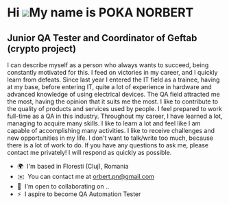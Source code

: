 Hi ![](https://user-images.githubusercontent.com/18350557/176309783-0785949b-9127-417c-8b55-ab5a4333674e.gif)My name is POKA NORBERT
====================================================================================================================================

Junior QA Tester and Coordinator of Geftab (crypto project)
-----------------------------------------------------------

I can describe myself as a person who always wants to succeed, being constantly motivated for this. I feed on victories in my career, and I quickly learn from defeats. Since last year I entered the IT field as a trainee, having at my base, before entering IT, quite a lot of experience in hardware and advanced knowledge of using electrical devices. The QA field attracted me the most, having the opinion that it suits me the most. I like to contribute to the quality of products and services used by people. I feel prepared to work full-time as a QA in this industry. Throughout my career, I have learned a lot, managing to acquire many skills. I like to learn a lot and feel like I am capable of accomplishing many activities. I like to receive challenges and new opportunities in my life. I don't want to talk/write too much, because there is a lot of work to do. If you have any questions to ask me, please contact me privately! I will respond as quickly as possible.

* 🌍  I'm based in Floresti (Cluj), Romania
* ✉️  You can contact me at [orbert.pn@gmail.com](mailto:orbert.pn@gmail.com)
* 🤝  I'm open to collaborating on ..
* ⚡  I aspire to become QA Automation Tester
